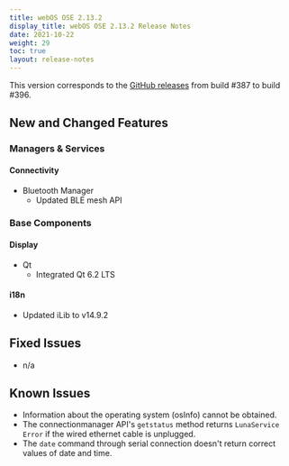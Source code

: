 ```yaml
---
title: webOS OSE 2.13.2
display_title: webOS OSE 2.13.2 Release Notes
date: 2021-10-22
weight: 29
toc: true
layout: release-notes
---
```


This version corresponds to the [GitHub releases](https://github.com/webosose/build-webos/releases) from build #387 to build #396.

## New and Changed Features

### Managers & Services

#### Connectivity

- Bluetooth Manager
  - Updated BLE mesh API

### Base Components

#### Display

- Qt
  - Integrated Qt 6.2 LTS

#### i18n

  - Updated iLib to v14.9.2

## Fixed Issues

  - n/a

## Known Issues

  - Information about the operating system (osInfo) cannot be obtained.
  - The connectionmanager API's `getstatus` method returns `LunaService Error` if the wired ethernet cable is unplugged.
  - The `date` command through serial connection doesn't return correct values of date and time.
